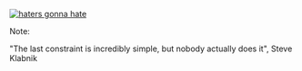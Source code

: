 [![haters gonna hate](img/HatersGonnaHate.jpg)](http://www.timelessrepo.com/haters-gonna-hateoas)

Note:

"The last constraint is incredibly simple, but nobody actually does it", Steve Klabnik
